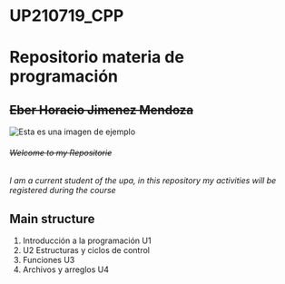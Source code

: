 # UP210719_CPP
 # **Repositorio materia de programación**
 
 ## ~~Eber Horacio Jimenez Mendoza~~ 
 
![Esta es una imagen de ejemplo](https://github.com/UP210719/UP210719_CPP/blob/main/imagenes/images.jpeg)



###### ~~Welcome to my Repositorie~~ 
*I am a current student of the upa, in this repository my activities will be registered during the course*

## Main structure
1. Introducción a la programación U1
2. U2 Estructuras y ciclos de control
3. Funciones U3
4. Archivos y arreglos U4
